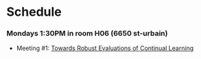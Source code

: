 # Schedule

### Mondays 1:30PM in room H06 (6650 st-urbain)


* Meeting #1: [Towards Robust Evaluations of Continual Learning](https://arxiv.org/abs/1805.09733)
